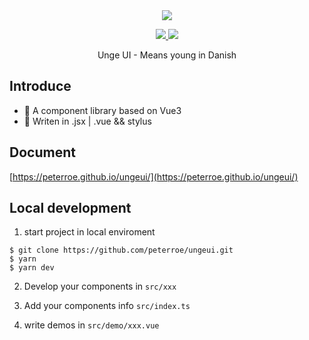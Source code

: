 <div align=center>
    <a href="https://peterroe.github.io/ungeui/">
        <img  src="https://img-blog.csdnimg.cn/4843e19340f1432d9f24de61e16b9bce.png">
    </a>
</div>

<p align="center">
    <a href="https://www.npmjs.org/package/element-plus">
        <img src="https://img.shields.io/npm/v/ungeui.svg">
    </a>
  <a href="https://www.npmjs.org/package/ungeui">
    <img src="http://img.shields.io/npm/dm/ungeui.svg">
  </a>
  <br>
</p>

<p align="center">Unge UI - Means young in Danish</p>

## Introduce

* 🥉 A component library based on Vue3
* 🚀 Writen in .jsx | .vue && stylus

## Document

[https://peterroe.github.io/ungeui/](https://peterroe.github.io/ungeui/)

## Local development

1. start project in local enviroment

```
$ git clone https://github.com/peterroe/ungeui.git
$ yarn
$ yarn dev
```

2. Develop your components in `src/xxx `

3. Add your components info `src/index.ts`

4. write demos in `src/demo/xxx.vue`


